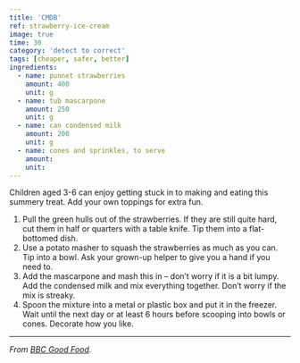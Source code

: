```yaml
---
title: 'CMDB'
ref: strawberry-ice-cream
image: true
time: 30
category: 'detect to correct'
tags: [cheaper, safer, better]
ingredients:
  - name: punnet strawberries
    amount: 400
    unit: g
  - name: tub mascarpone
    amount: 250
    unit: g
  - name: can condensed milk
    amount: 200
    unit: g
  - name: cones and sprinkles, to serve
    amount:
    unit:
---
```


Children aged 3-6 can enjoy getting stuck in to making and eating this summery treat. Add your own toppings for extra fun.

1. Pull the green hulls out of the strawberries. If they are still quite hard, cut them in half or quarters with a table knife. Tip them into a flat-bottomed dish.
2. Use a potato masher to squash the strawberries as much as you can. Tip into a bowl. Ask your grown-up helper to give you a hand if you need to.
3. Add the mascarpone and mash this in – don’t worry if it is a bit lumpy. Add the condensed milk and mix everything together. Don’t worry if the mix is streaky.
4. Spoon the mixture into a metal or plastic box and put it in the freezer. Wait until the next day or at least 6 hours before scooping into bowls or cones. Decorate how you like.

---

_From [BBC Good Food](https://www.bbcgoodfood.com/recipes/531636/easy-strawberry-ice-cream)._
